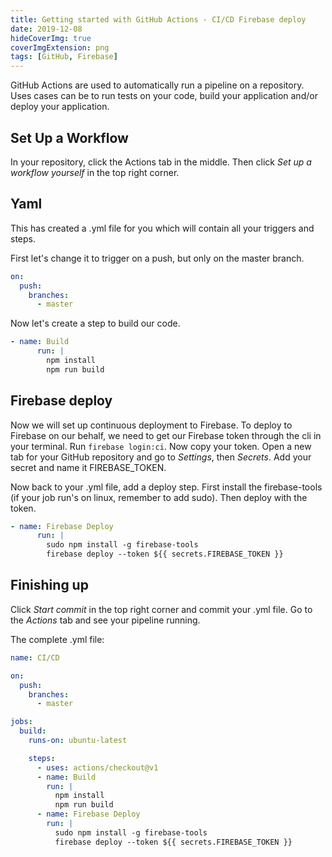 ```yaml
---
title: Getting started with GitHub Actions - CI/CD Firebase deploy
date: 2019-12-08
hideCoverImg: true
coverImgExtension: png
tags: [GitHub, Firebase]
---
```


GitHub Actions are used to automatically run a pipeline on a repository. Uses cases can be to run tests on your code, build your application and/or deploy your application.

## Set Up a Workflow

In your repository, click the Actions tab in the middle.
<ImgWithZoom src="./assets/cover-github-actions-firebase-cicd.png" alt="GitHub Actions tab"/>
Then click <i>Set up a workflow yourself</i> in the top right corner.

## Yaml

This has created a .yml file for you which will contain all your triggers and steps.

First let's change it to trigger on a push, but only on the master branch.

```yml
on:
  push:
    branches:
      - master
```

Now let's create a step to build our code.

```yml
- name: Build
      run: |
        npm install
        npm run build
```

## Firebase deploy

Now we will set up continuous deployment to Firebase. To deploy to Firebase on our behalf, we need to get our Firebase token through the cli in your terminal. Run `firebase login:ci`. Now copy your token. Open a new tab for your GitHub repository and go to <i>Settings</i>, then <i>Secrets</i>. Add your secret and name it FIREBASE_TOKEN.

Now back to your .yml file, add a deploy step. First install the firebase-tools (if your job run's on linux, remember to add sudo). Then deploy with the token.

```yml
- name: Firebase Deploy
      run: |
        sudo npm install -g firebase-tools
        firebase deploy --token ${{ secrets.FIREBASE_TOKEN }}
```

## Finishing up

Click <i>Start commit</i> in the top right corner and commit your .yml file.
Go to the <i>Actions</i> tab and see your pipeline running.

The complete .yml file:

```yml
name: CI/CD

on:
  push:
    branches:
      - master

jobs:
  build:
    runs-on: ubuntu-latest

    steps:
      - uses: actions/checkout@v1
      - name: Build
        run: |
          npm install
          npm run build
      - name: Firebase Deploy
        run: |
          sudo npm install -g firebase-tools
          firebase deploy --token ${{ secrets.FIREBASE_TOKEN }}
```
